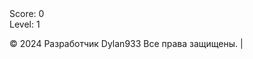 <head>
<body>
  <canvas id="tetrisCanvas" width="300" height="600"></canvas>
  <div id="score">Score: 0</div>
  <div id="level">Level: 1</div>

  <canvas id="next-piece-canvas" width="100" height="100"></canvas>

  <script>
    const canvas = document.getElementById('tetrisCanvas');
    const ctx = canvas.getContext('2d');
    const blockSize = 30;
    const rows = 20;
    const columns = 10;
    let board = Array.from({ length: rows }, () => Array(columns).fill(0));
    let currentPiece = generatePiece();
    let nextPiece = generatePiece();
    let score = 0;
    let level = 1;
    let gameOver = false;
    let gameSpeed = 500; // Initial game speed in milliseconds
    let lastMoveDown = Date.now();
    let isPaused = false;

    const nextPieceCanvas = document.getElementById('next-piece-canvas');
    const nextPieceCtx = nextPieceCanvas.getContext('2d');

    // Touch events
    let touchStartX = 0;
    let touchStartY = 0;

    canvas.addEventListener('touchstart', handleTouchStart, false);
    canvas.addEventListener('touchmove', handleTouchMove, false);
    canvas.addEventListener('touchend', handleTouchEnd, false);

    function handleTouchStart(event) {
      touchStartX = event.touches[0].clientX;
      touchStartY = event.touches[0].clientY;
    }

    function handleTouchMove(event) {
      event.preventDefault();
      // Calculate the distance moved
      const touchX = event.touches[0].clientX;
      const touchY = event.touches[0].clientY;
      const deltaX = touchX - touchStartX;
      const deltaY = touchY - touchStartY;

      // Determine the direction of the movement
      if (Math.abs(deltaX) > Math.abs(deltaY)) {
        // Horizontal movement
        if (deltaX > 0) {
          moveRight();
        } else {
          moveLeft();
        }
      } else {
        // Vertical movement
        if (deltaY > 0) {
          moveDown();
        } else {
          rotate();
        }
      }
    }

    function handleTouchEnd(event) {
      // Reset touch coordinates
      touchStartX = 0;
      touchStartY = 0;
    }

    document.addEventListener('keydown', (event) => {
      if (!gameOver && !isPaused) {
        switch (event.key) {
          case 'ArrowLeft':
          case 'a':
            moveLeft();
            break;
          case 'ArrowRight':
          case 'd':
            moveRight();
            break;
          case 'ArrowDown':
          case 's':
            moveDown();
            break;
          case 'ArrowUp':
          case 'w':
            rotate();
            break;
          case ' ':
            moveDrop();
            break;
          case 'x':
            // "X" key for toggling pause/resume
            isPaused = !isPaused;
            break;
          case 'c':
            // "C" key for changing the position of the piece
            moveUp();
            break;
          case 'z':
            // "Z" key for clockwise rotation
            rotateClockwise();
            break;
          default:
            break;
        }
      }
    });

    // Добавляем обработчик события для нажатия на фигуру
    const rotateCurrentPiece = () => {
      rotate();
    };

    canvas.addEventListener('click', rotateCurrentPiece);

    function drawSquare(x, y, color, context) {
      context.fillStyle = color;
      context.fillRect(x * blockSize, y * blockSize, blockSize, blockSize);
      context.strokeStyle = "#000";
      context.strokeRect(x * blockSize, y * blockSize, blockSize, blockSize);
    }

    function drawBoard() {
      for (let row = 0; row < rows; row++) {
        for (let col = 0; col < columns; col++) {
          if (board[row][col] !== 0) {
            drawSquare(col, row, board[row][col], ctx);
          }
        }
      }
    }

    function drawPiece(piece, context) {
      piece.shape.forEach((row, i) => {
        row.forEach((cell, j) => {
          if (cell !== 0) {
            drawSquare(piece.x + j, piece.y + i, piece.color, context);
          }
        });
      });
    }

    function drawNextPiece() {
      nextPieceCtx.clearRect(0, 0, nextPieceCanvas.width, nextPieceCanvas.height);
      const offsetX = (nextPieceCanvas.width - blockSize * nextPiece.shape[0].length) / 2;
      const offsetY = (nextPieceCanvas.height - blockSize * nextPiece.shape.length) / 2;

      drawPiece(nextPiece, nextPieceCtx);
    }

    function draw() {
      ctx.clearRect(0, 0, canvas.width, canvas.height);
      drawBoard();
      drawPiece(currentPiece, ctx);
      document.getElementById('score').textContent = `Score: ${score}`;
      document.getElementById('level').textContent = `Level: ${level}`;

      if (gameOver) {
        document.getElementById('game-over').style.display = 'block';
      }
    }

    

    function generatePiece() {
      const pieces = [
        { shape: [[1, 1, 1, 1]], color: 'cyan' },
        { shape: [[1, 1, 1], [1]], color: 'blue' },
        { shape: [[1, 1, 1], [0, 0, 1]], color: 'orange' },
        { shape: [[1, 1, 1], [1, 0]], color: 'yellow' },
        { shape: [[1, 1], [1, 1]], color: 'red' },
        { shape: [[1, 1, 0], [0, 1, 1]], color: 'green' },
        { shape: [[0, 1, 1], [1, 1]], color: 'purple' },
      ];
      const randomIndex = Math.floor(Math.random() * pieces.length);
      const piece = pieces[randomIndex];
      return {
        shape: piece.shape,
        color: piece.color,
        x: Math.floor((columns - piece.shape[0].length) / 2),
        y: 0,
      };
    }

    function moveDown() {
      if (!gameOver && isValidMove(0, 1)) {
        currentPiece.y++;
      } else if (!gameOver) {
        mergePiece();
        clearLines();
        currentPiece = nextPiece;
        nextPiece = generatePiece();
        if (!isValidMove(0, 0)) {
          gameOver = true;
        }
      }
    }

    function moveLeft() {
      if (!gameOver && isValidMove(-1, 0)) {
        currentPiece.x--;
      }
    }

    function moveRight() {
      if (!gameOver && isValidMove(1, 0)) {
        currentPiece.x++;
      }
    }

    function rotate() {
      const rotatedPiece = {
        shape: currentPiece.shape.map((_, i) => currentPiece.shape.map(row => row[i])).reverse(),
        color: currentPiece.color,
        x: currentPiece.x,
        y: currentPiece.y,
      };

      if (!gameOver && isValidMove(0, 0, rotatedPiece)) {
        currentPiece.shape = rotatedPiece.shape;
      }
    }

    function rotateClockwise() {
      const rotatedPiece = {
        shape: currentPiece.shape[0].map((_, i) => currentPiece.shape.map(row => row[i])).reverse(),
        color: currentPiece.color,
        x: currentPiece.x,
        y: currentPiece.y,
      };

      if (!gameOver && isValidMove(0, 0, rotatedPiece)) {
        currentPiece.shape = rotatedPiece.shape;
      }
    }

    function moveDrop() {
      while (isValidMove(0, 1)) {
        moveDown();
      }
    }

    function moveUp() {
      if (!gameOver && isValidMove(0, -1)) {
        currentPiece.y--;
      }
    }

    function isValidMove(offsetX, offsetY, piece = currentPiece) {
      for (let i = 0; i < piece.shape.length; i++) {
        for (let j = 0; j < piece.shape[i].length; j++) {
          if (
            piece.shape[i][j] !== 0 &&
            (board[piece.y + i + offsetY] && board[piece.y + i + offsetY][piece.x + j + offsetX]) !== 0
          ) {
            return false;
          }
        }
      }
      return true;
    }

    function mergePiece() {
      currentPiece.shape.forEach((row, i) => {
        row.forEach((cell, j) => {
          if (cell !== 0) {
            board[currentPiece.y + i][currentPiece.x + j] = currentPiece.color;
          }
        });
      });
    }

    function clearLines() {
      let linesCleared = 0;
      for (let row = rows - 1; row >= 0; row--) {
        if (board[row].every(cell => cell !== 0)) {
          board.splice(row, 1);
          board.unshift(Array(columns).fill(0));
          linesCleared++;
        }
      }
      if (linesCleared > 0) {
        score += linesCleared * 100;
        level = Math.floor(score / 1000) + 1; // Update level
        // Increase game speed after clearing lines
        gameSpeed = Math.max(100, gameSpeed - linesCleared * 10);
      }
    }

    function update() {
      const currentTime = Date.now();
      if (!isPaused && currentTime - lastMoveDown > gameSpeed) {
        moveDown();
        lastMoveDown = currentTime;
      }
    }

    function gameLoop() {
      update();
      draw();
      requestAnimationFrame(gameLoop);
    }

    gameLoop();
  </script>

 <p>&copy; 2024 Разработчик  Dylan933 Все права защищены. | <span id="companyLink"></span></p>
